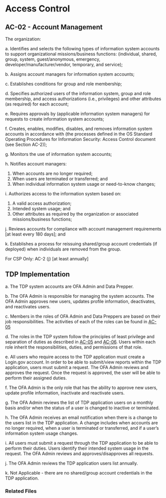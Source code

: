 # Access Control
## AC-02 - Account Management
The organization:

a. Identifies and selects the following types of information system accounts to support organizational missions/business functions: (individual, shared, group, system, guest/anonymous, emergency, developer/manufacturer/vendor, temporary, and service);

b. Assigns account managers for information system accounts;

c. Establishes conditions for group and role membership;

d. Specifies authorized users of the information system, group and role membership, and access authorizations (i.e., privileges) and other attributes (as required) for each account;

e. Requires approvals by (applicable information system managers) for requests to create information system accounts;

f. Creates, enables, modifies, disables, and removes information system accounts in accordance with (the processes defined in the OS Standard Operating Procedures for Information Security: Access Control document (see Section AC-2));

g. Monitors the use of information system accounts;

h. Notifies account managers:

   1. When accounts are no longer required;
   2. When users are terminated or transferred; and
   3. When individual information system usage or need-to-know changes;

i. Authorizes access to the information system based on:

   1. A valid access authorization;
   2. Intended system usage; and
   3. Other attributes as required by the organization or associated missions/business functions;

j. Reviews accounts for compliance with account management requirements [at least every 180 days]; and

k. Establishes a process for reissuing shared/group account credentials (if deployed) when individuals are removed from the group.

For CSP Only: AC-2 (j) [at least annually]

## TDP Implementation
a. The TDP system accounts are OFA Admin and Data Prepper.  

b. The OFA Admin is responsible for managing the system accounts.  The OFA Admin approves new users, updates profile information, deactivates, and reactivates users.

c. Members in the roles of OFA Admin and Data Preppers are based on their job responsibilities.  The activities of each of the roles can be found in [AC-05](https://github.com/raft-tech/TANF-app/blob/documentation/access-controls-ac_5/docs/controls/access_control/ac-05.md)

d. The roles in the TDP system follow the principles of least privilege and separation of duties as described in [AC-05](https://github.com/raft-tech/TANF-app/blob/documentation/access-controls-ac_5/docs/controls/access_control/ac-05.md) and [AC-06](https://github.com/raft-tech/TANF-app/blob/documentation/access-controls-ac-06/docs/controls/access_control/ac-06.md).  Users within each role inherit the responsibilities, duties, and permissions of that role.  

e. All users who require access to the TDP application must create a Login.gov account.  In order to be able to submit/view reports within the TDP application, users must submit a request.  The OFA Admin reviews and approves the request.  Once the request is approved, the user will be able to perform their assigned duties.

f. The OFA Admin is the only role that has the ability to approve new users, update profile information, inactivate and reactivate users.

g. The OFA Admin reviews the list of TDP application users on a monthly basis and/or when the status of a user is changed to inactive or terminated.  

h. The OFA Admin receives an email notification when there is a change to the users list in the TDP application.  A change includes when accounts are no longer required, when a user is terminated or transferred, and if a user’s information system usage changes.

i. All users must submit a request through the TDP application to be able to perform their duties.  Users identify their intended system usage in the request.  The OFA Admin reviews and approves/disapproves all requests. 

j. The OFA Admin reviews the TDP application users list annually.

k. Not Applicable - there are no shared/group account credentials in the TDP application.

### Related Files
